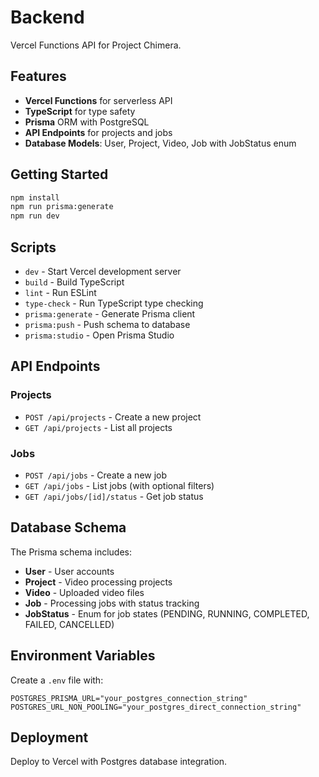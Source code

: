 # Backend

Vercel Functions API for Project Chimera.

## Features

- **Vercel Functions** for serverless API
- **TypeScript** for type safety
- **Prisma** ORM with PostgreSQL
- **API Endpoints** for projects and jobs
- **Database Models**: User, Project, Video, Job with JobStatus enum

## Getting Started

```bash
npm install
npm run prisma:generate
npm run dev
```

## Scripts

- `dev` - Start Vercel development server
- `build` - Build TypeScript
- `lint` - Run ESLint
- `type-check` - Run TypeScript type checking
- `prisma:generate` - Generate Prisma client
- `prisma:push` - Push schema to database
- `prisma:studio` - Open Prisma Studio

## API Endpoints

### Projects
- `POST /api/projects` - Create a new project
- `GET /api/projects` - List all projects

### Jobs
- `POST /api/jobs` - Create a new job
- `GET /api/jobs` - List jobs (with optional filters)
- `GET /api/jobs/[id]/status` - Get job status

## Database Schema

The Prisma schema includes:
- **User** - User accounts
- **Project** - Video processing projects
- **Video** - Uploaded video files
- **Job** - Processing jobs with status tracking
- **JobStatus** - Enum for job states (PENDING, RUNNING, COMPLETED, FAILED, CANCELLED)

## Environment Variables

Create a `.env` file with:
```
POSTGRES_PRISMA_URL="your_postgres_connection_string"
POSTGRES_URL_NON_POOLING="your_postgres_direct_connection_string"
```

## Deployment

Deploy to Vercel with Postgres database integration.
